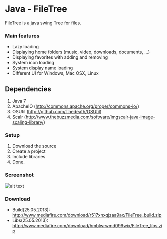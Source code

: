 Java - FileTree
=========

FileTree is a java swing Tree for files.
### Main features
* Lazy loading
* Displaying home folders (music, video, downloads, documents, ...)
* Displaying favorites with adding and removing
* System icon loading
* System display name loading
* Different UI for Windows, Mac OSX, Linux

## Dependencies
1. Java 7
2. ApacheIO (http://commons.apache.org/proper/commons-io/)
3. OSUtil (http://github.com/Thedeath/OSUtil)
4. Scalr (http://www.thebuzzmedia.com/software/imgscalr-java-image-scaling-library/)

### Setup
1. Download the source
2. Create a project
3. Include libraries
4. Done.

### Screenshot
![alt text](http://i.imgur.com/2O83R8I.png "FileTree Windows, Linux, Mac OS X")

### Download
* Build(25.05.2013): http://www.mediafire.com/download/r517xnxqjzaa9ax/FileTree_build.zip
* Libs(25.05.2013): http://www.mediafire.com/download/hmblwrwmd099wix/FileTree_libs.zip
